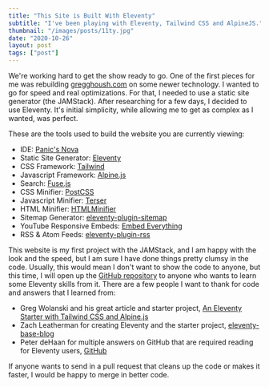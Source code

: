 ```yaml
---
title: "This Site is Built With Eleventy"
subtitle: "I've been playing with Eleventy, Tailwind CSS and AlpineJS."
thumbnail: "/images/posts/11ty.jpg"
date: "2020-10-26"
layout: post
tags: ["post"]
---
```


We're working hard to get the show ready to go. One of the first pieces for me was rebuilding [gregghoush.com](https://gregghoush.com) on some newer technology. I wanted to go for speed and real optimizations. For that, I needed to use a static site generator (the JAMStack). After researching for a few days, I decided to use Eleventy. It's initial simplicity, while allowing me to get as complex as I wanted, was perfect.

These are the tools used to build the website you are currently viewing:

- IDE: [Panic's Nova](https://nova.app)
- Static Site Generator: [Eleventy](https://www.11ty.dev)
- CSS Framework: [Tailwind](https://tailwindcss.com)
- Javascript Framework: [Alpine.js](https://github.com/alpinejs/alpine)
- Search: [Fuse.js](https://fusejs.io)
- CSS Minifier: [PostCSS](https://postcss.org)
- Javascript Minifier: [Terser](https://terser.org)
- HTML Minifier: [HTMLMinifier](https://kangax.github.io/html-minifier/)
- Sitemap Generator: [eleventy-plugin-sitemap](https://github.com/quasibit/eleventy-plugin-sitemap)
- YouTube Responsive Embeds: [Embed Everything](https://gfscott.com/embed-everything/)
- RSS & Atom Feeds: [eleventy-plugin-rss](https://github.com/11ty/eleventy-plugin-rss)

This website is my first project with the JAMStack, and I am happy with the look and the speed, but I am sure I have done things pretty clumsy in the code. Usually, this would mean I don't want to show the code to anyone, but this time, I will open up the [GitHub repository](https://github.com/greggh/gregghoush) to anyone who wants to learn some Eleventy skills from it.
There are a few people I want to thank for code and answers that I learned from:

- Greg Wolanski and his great article and starter project, [An Eleventy Starter with Tailwind CSS and Alpine.js](https://css-tricks.com/eleventy-starter-with-tailwind-css-alpine-js/)
- Zach Leatherman for creating Eleventy and the starter project, [eleventy-base-blog](https://github.com/11ty/eleventy-base-blog)
- Peter deHaan for multiple answers on GitHub that are required reading for Eleventy users, [GitHub](https://github.com/pdehaan)

If anyone wants to send in a pull request that cleans up the code or makes it faster, I would be happy to merge in better code.
